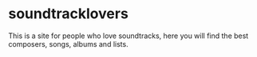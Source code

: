 # soundtracklovers
This is a site for people who love soundtracks, here you will find the best composers, songs, albums and lists.
